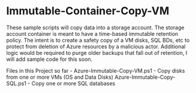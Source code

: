 # Immutable-Container-Copy-VM
These sample scripts will copy data into a storage account. The storage account container is meant to have a time-based immutable retention policy. The intent is to create a safety copy of a VM disks, SQL BDs, etc to protect from deletion of Azure resources by a malicious actor. Additional logic would be required to purge older backups that fall out of retention, I will add sample code for this soon.

Files in this Project so far - 
Azure-Immutable-Copy-VM.ps1 - Copy disks from one or more VMs (OS and Data Disks)
Azure-Immutable-Copy-SQL.ps1 - Copy one or more SQL databases